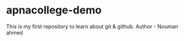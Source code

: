 # apnacollege-demo
This is my first  repository to learn about git &amp; github.
Author - Nouman ahmed

